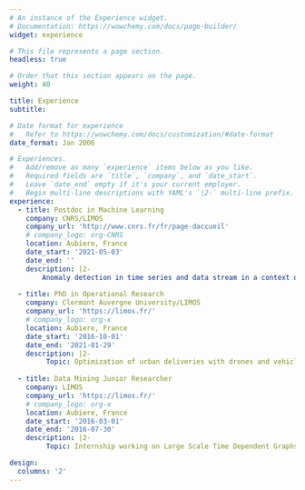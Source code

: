 ```yaml
---
# An instance of the Experience widget.
# Documentation: https://wowchemy.com/docs/page-builder/
widget: experience

# This file represents a page section.
headless: true

# Order that this section appears on the page.
weight: 40

title: Experience
subtitle:

# Date format for experience
#   Refer to https://wowchemy.com/docs/customization/#date-format
date_format: Jan 2006

# Experiences.
#   Add/remove as many `experience` items below as you like.
#   Required fields are `title`, `company`, and `date_start`.
#   Leave `date_end` empty if it's your current employer.
#   Begin multi-line descriptions with YAML's `|2-` multi-line prefix.
experience:
  - title: Postdoc in Machine Learning
    company: CNRS/LIMOS
    company_url: 'http://www.cnrs.fr/fr/page-daccueil'
    # company_logo: org-CNRS
    location: Aubiere, France
    date_start: '2021-05-03'
    date_end: ''
    description: |2-
        Anomaly detection in time series and data stream in a context of advanced contamination monitoring in clean rooms and mini-environments (field: semiconductor manufacturing). A project involving the collaboration of the CNRS/LIMOS with Pfeiffer Vacuum France.
   
  - title: PhD in Operational Research
    company: Clermont Auvergne University/LIMOS
    company_url: 'https://limos.fr/'
    # company_logo: org-x
    location: Aubiere, France
    date_start: '2016-10-01'
    date_end: '2021-01-29'
    description: |2-
         Topic: Optimization of urban deliveries with drones and vehicles in parallel.
        
  - title: Data Mining Junior Researcher 
    company: LIMOS
    company_url: 'https://limos.fr/'
    # company_logo: org-x
    location: Aubiere, France
    date_start: '2016-03-01'
    date_end: '2016-07-30'
    description: |2-
         Topic: Internship working on Large Scale Time Dependent Graphs (LSTG)

design:
  columns: '2'
---
```

